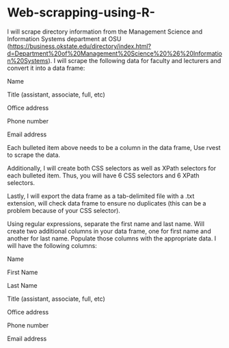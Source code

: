 # Web-scrapping-using-R-

I will scrape directory information from the Management Science and Information Systems department at OSU (https://business.okstate.edu/directory/index.html?d=Department%20of%20Management%20Science%20%26%20Information%20Systems). I will scrape the following data for faculty and lecturers and convert it into a data frame:

Name

Title (assistant, associate, full, etc)

Office address

Phone number

Email address

Each bulleted item above needs to be a column in the data frame, Use rvest to scrape the data.

Additionally, I will create both CSS selectors as well as XPath selectors for each bulleted item. Thus, you will have 6 CSS selectors and 6 XPath selectors.

Lastly, I will export the data frame as a tab-delimited file with a .txt extension, will check data frame to ensure no duplicates (this can be a problem because of your CSS selector). 

Using regular expressions, separate the first name and last name. Will create two additional columns in your data frame, one for first name and another for last name. Populate those columns with the appropriate data. I will have the following columns:

Name

First Name

Last Name

Title (assistant, associate, full, etc)

Office address

Phone number

Email address
